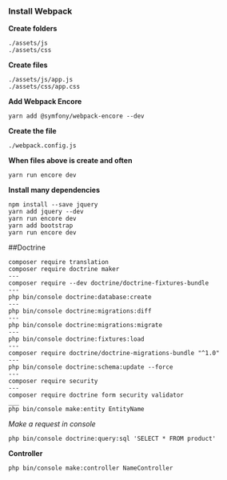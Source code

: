 ### Install Webpack

**Create folders**

~~~
./assets/js
./assets/css
~~~

**Create files**

~~~
./assets/js/app.js
./assets/css/app.css
~~~

**Add Webpack Encore**

~~~
yarn add @symfony/webpack-encore --dev
~~~

**Create the file**

~~~
./webpack.config.js
~~~

**When files above is create and often**
~~~
yarn run encore dev
~~~

**Install many dependencies**

~~~
npm install --save jquery
yarn add jquery --dev
yarn run encore dev
yarn add bootstrap
yarn run encore dev
~~~

##Doctrine
~~~
composer require translation
composer require doctrine maker
---
composer require --dev doctrine/doctrine-fixtures-bundle
---
php bin/console doctrine:database:create
---
php bin/console doctrine:migrations:diff
---
php bin/console doctrine:migrations:migrate
---
php bin/console doctrine:fixtures:load
---
composer require doctrine/doctrine-migrations-bundle "^1.0"
---
php bin/console doctrine:schema:update --force
---
composer require security
---
composer require doctrine form security validator
___
php bin/console make:entity EntityName
~~~
_Make a request in console_
~~~
php bin/console doctrine:query:sql 'SELECT * FROM product'
~~~



**Controller**
~~~
php bin/console make:controller NameController
~~~
